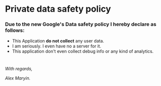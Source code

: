 #  Private data safety policy 


### Due to the new Google's Data safety policy I hereby declare as follows:

- This Application **do not collect** any user data.
- I am seriously. I even have no a server for it.
- This application don't even collect debug info or any kind of analytics.

#

*With regards,*

*Alex Maryin.*
